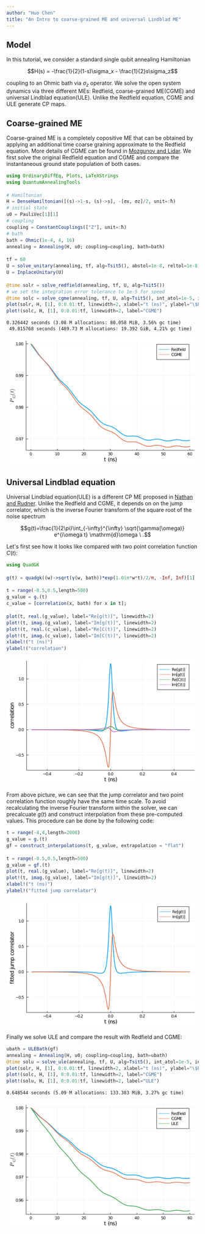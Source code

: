 ```yaml
---
author: "Huo Chen"
title: "An Intro to coarse-grained ME and universal Lindblad ME"
---
```



## Model

In this tutorial, we consider a standard single qubit annealing Hamiltonian

$$H(s) = -\frac{1}{2}(1-s)\sigma_x - \frac{1}{2}s\sigma_z$$

coupling to an Ohmic bath via $\sigma_z$ operator. We solve the open system dynamics via three different MEs: Redfield, coarse-grained ME(CGME) and universal Lindblad equation(ULE). Unlike the Redfield equation, CGME and ULE generate CP maps.

## Coarse-grained ME

Coarse-grained ME is a completely copositive ME that can be obtained by applying an additional time coarse graining approximate to the Redfield equation. More details of CGME can be found in [Mozgunov and Lidar](https://quantum-journal.org/papers/q-2020-02-06-227/). We first solve the original Redfield equation and CGME and compare the instantaneous ground state population of both cases.

```julia
using OrdinaryDiffEq, Plots, LaTeXStrings
using QuantumAnnealingTools

# Hamiltonian
H = DenseHamiltonian([(s)->1-s, (s)->s], -[σx, σz]/2, unit=:ħ)
# initial state
u0 = PauliVec[1][1]
# coupling
coupling = ConstantCouplings(["Z"], unit=:ħ)
# bath
bath = Ohmic(1e-4, 4, 16)
annealing = Annealing(H, u0; coupling=coupling, bath=bath)

tf = 60
U = solve_unitary(annealing, tf, alg=Tsit5(), abstol=1e-8, reltol=1e-8)
U = InplaceUnitary(U)

@time solr = solve_redfield(annealing, tf, U, alg=Tsit5())
# we set the integration error tolerance to 1e-5 for speed
@time solc = solve_cgme(annealing, tf, U, alg=Tsit5(), int_atol=1e-5, int_rtol=1e-5)
plot(solr, H, [1], 0:0.01:tf, linewidth=2, xlabel="t (ns)", ylabel="\$P_G(t)\$", label="Redfield")
plot!(solc, H, [1], 0:0.01:tf, linewidth=2, label="CGME")
```

```
0.326442 seconds (3.08 M allocations: 80.058 MiB, 3.56% gc time)
 49.815768 seconds (489.73 M allocations: 19.392 GiB, 4.21% gc time)
```


![](figures/03-CGME_ULE_1_1.png)



## Universal Lindblad equation

Universal Lindblad equation(ULE) is a different CP ME proposed in [Nathan and Rudner](https://arxiv.org/abs/2004.01469). Unlike the Redfield and CGME, it depends on on the jump correlator, which is the inverse Fourier transform of the square root of the noise spectrum

$$g(t)=\frac{1}{2\pi}\int_{-\infty}^{\infty} \sqrt{\gamma(\omega)} e^{i\omega t} \mathrm{d}\omega \ .$$

Let's first see how it looks like compared with two point correlation function $C(t)$:

```julia
using QuadGK

g(t) = quadgk((w)->sqrt(γ(w, bath))*exp(1.0im*w*t)/2/π, -Inf, Inf)[1]

t = range(-0.5,0.5,length=500)
g_value = g.(t)
c_value = [correlation(x, bath) for x in t];

plot(t, real.(g_value), label="Re[g(t)]", linewidth=2)
plot!(t, imag.(g_value), label="Im[g(t)]", linewidth=2)
plot!(t, real.(c_value), label="Re[C(t)]", linewidth=2)
plot!(t, imag.(c_value), label="Im[C(t)]", linewidth=2)
xlabel!("t (ns)")
ylabel!("correlation")
```

![](figures/03-CGME_ULE_2_1.png)



From above picture, we can see that the jump correlator and two point correlation function roughly have the same time scale. To avoid recalculating the inverse Fourier transform within the solver, we can precalcuate $g(t)$ and construct interpolation from these pre-computed values. This procedure can be done by the following code:

```julia
t = range(-4,4,length=2000)
g_value = g.(t)
gf = construct_interpolations(t, g_value, extrapolation = "flat")

t = range(-0.5,0.5,length=500)
g_value = gf.(t)
plot(t, real.(g_value), label="Re[g(t)]", linewidth=2)
plot!(t, imag.(g_value), label="Im[g(t)]", linewidth=2)
xlabel!("t (ns)")
ylabel!("fitted jump correlator")
```

![](figures/03-CGME_ULE_3_1.png)



Finally we solve ULE and compare the result with Redfield and CGME:

```julia
ubath = ULEBath(gf)
annealing = Annealing(H, u0; coupling=coupling, bath=ubath)
@time solu = solve_ule(annealing, tf, U, alg=Tsit5(), int_atol=1e-5, int_rtol=1e-5)
plot(solr, H, [1], 0:0.01:tf, linewidth=2, xlabel="t (ns)", ylabel="\$P_G(t)\$", label="Redfield")
plot!(solc, H, [1], 0:0.01:tf, linewidth=2, label="CGME")
plot!(solu, H, [1], 0:0.01:tf, linewidth=2, label="ULE")
```

```
0.648544 seconds (5.09 M allocations: 133.383 MiB, 3.27% gc time)
```


![](figures/03-CGME_ULE_4_1.png)
